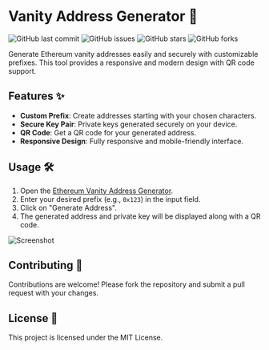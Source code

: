 # Vanity Address Generator 🚀

![GitHub last commit](https://img.shields.io/github/last-commit/sh33ikh/vanity-address-generator)
![GitHub issues](https://img.shields.io/github/issues/sh33ikh/vanity-address-generator)
![GitHub stars](https://img.shields.io/github/stars/sh33ikh/vanity-address-generator)
![GitHub forks](https://img.shields.io/github/forks/sh33ikh/vanity-address-generator)

Generate Ethereum vanity addresses easily and securely with customizable prefixes. This tool provides a responsive and modern design with QR code support.

## Features ✨

- **Custom Prefix**: Create addresses starting with your chosen characters.
- **Secure Key Pair**: Private keys generated securely on your device.
- **QR Code**: Get a QR code for your generated address.
- **Responsive Design**: Fully responsive and mobile-friendly interface.

## Usage 🛠️

1. Open the [Ethereum Vanity Address Generator](https://sh33ikh.github.io/vanity-address-generator).
2. Enter your desired prefix (e.g., `0x123`) in the input field.
3. Click on "Generate Address".
4. The generated address and private key will be displayed along with a QR code.

![Screenshot](https://sh33ikh.github.io/vanity-address-generator/screenshot.png)

## Contributing 🤝

Contributions are welcome! Please fork the repository and submit a pull request with your changes.

## License 📄

This project is licensed under the MIT License.
